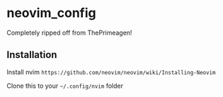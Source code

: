 # neovim_config

Completely ripped off from ThePrimeagen!

## Installation

Install nvim `https://github.com/neovim/neovim/wiki/Installing-Neovim`

Clone this to your `~/.config/nvim` folder
